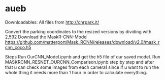 # aueb
Downloadables:
All files from http://cnrpark.it/

Convert the parking coordinates to the resized versions by dividing with 2,592
Download the MaskR-CNN-Model 
https://github.com/matterport/Mask_RCNN/releases/download/v2.0/mask_rcnn_coco.h5

Steps
Run OurCNN_Model.ipynb and get the h5 file of our saved model.
Run MASKRCNN_RESNET_OURCNN_Comparison.ipynb step by step and after that u can check some images from each camera1 since if u want to run the whole thing it needs more than 1 hour in order to calculate everything.
